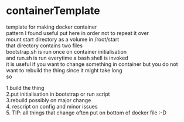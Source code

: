 # containerTemplate
template for making docker container               
pattern I found useful put here in order not to repeat it over               
mount start directory as a volume in /root/start         
that directory contains two files      
bootstrap.sh is run once on container initialisation          
and run.sh is run everytime a bash shell is invoked        
it is useful if you want to change something in container but you do not want to rebuild the thing since it might take long    
so          
       
1.build the thing       
2.put initialisation in bootstrap or run script       
3.rebuild possibly on major change       
4. rescript on config and minor issues       
5. TIP: all things that change often put on bottom of docker file :-D       
